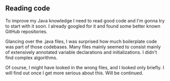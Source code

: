 ## Reading code

To improve my Java knowledge I need to read good code and I'm gonna try to start with it soon. I already googled for it and found some better known GitHub repositories.

Glancing over the .java files, I was surprised how much boilerplate code was part of those codebases. Many files mainly seemed to consist mainly of extensively annotated variable declarations and initializations. I didn't find complex algorithms.

Of course, I might have looked in the wrong files, and I looked only briefly. I will find out once I get more serious about this. Will be continued.